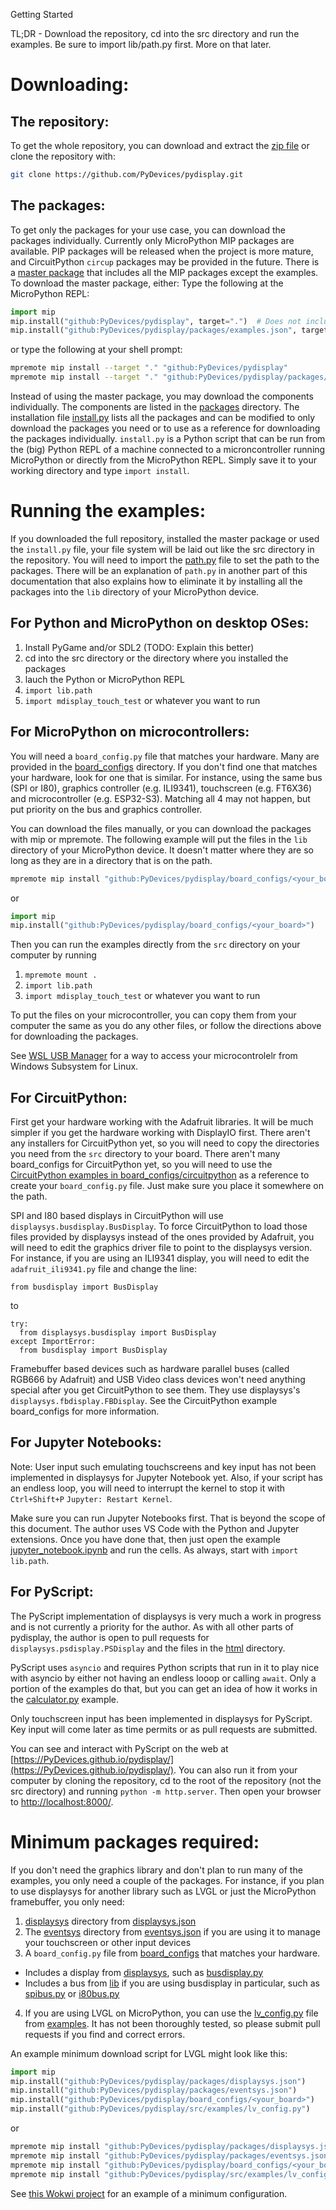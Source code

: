 Getting Started

TL;DR - Download the repository, cd into the src directory and run the examples.  Be sure to import lib/path.py first.  More on that later.

# Downloading:
## The repository:
To get the whole repository, you can download and extract the [zip file](https://github.com/PyDevices/pydisplay/archive/refs/heads/main.zip) or clone the repository with:
```bash
git clone https://github.com/PyDevices/pydisplay.git
```

## The packages:
To get only the packages for your use case, you can download the packages individually.  Currently only MicroPython MIP packages are available.  PIP packages will be released when the project is more mature, and CircuitPython `circup` packages may be provided in the future.  There is a [master package](package.json) that includes all the MIP packages except the examples.  To download the master package, either:
Type the following at the MicroPython REPL:
```python
import mip
mip.install("github:PyDevices/pydisplay", target=".")  # Does not include examples
mip.install("github:PyDevices/pydisplay/packages/examples.json", target=".")  # Optional examples
```
or type the following at your shell prompt:
```bash
mpremote mip install --target "." "github:PyDevices/pydisplay"
mpremote mip install --target "." "github:PyDevices/pydisplay/packages/examples.json"
```

Instead of using the master package, you may download the components individually.  The components are listed in the [packages](packages) directory.  The installation file [install.py](install.py) lists all the packages and can be modified to only download the packages you need or to use as a reference for downloading the packages individually.  `install.py` is a Python script that can be run from the (big) Python REPL of a machine connected to a microncontroller running MicroPython or directly from the MicroPython REPL.  Simply save it to your working directory and type `import install`.

# Running the examples:
If you downloaded the full repository, installed the master package or used the `install.py` file, your file system will be laid out like the src directory in the repository.  You will need to import the [path.py](src/path.py) file to set the path to the packages.  There will be an explanation of `path.py` in another part of this documentation that also explains how to eliminate it by installing all the packages into the `lib` directory of your MicroPython device.

## For Python and MicroPython on desktop OSes:
1.  Install PyGame and/or SDL2 (TODO: Explain this better)
2.  cd into the src directory or the directory where you installed the packages
3.  lauch the Python or MicroPython REPL
4.  `import lib.path`
5.  `import mdisplay_touch_test` or whatever you want to run

## For MicroPython on microcontrollers:
You will need a `board_config.py` file that matches your hardware.  Many are provided in the [board_configs](board_configs) directory.  If you don't find one that matches your hardware, look for one that is similar.  For instance, using the same bus (SPI or I80), graphics controller (e.g. ILI9341), touchscreen (e.g. FT6X36) and microcontroller (e.g. ESP32-S3).  Matching all 4 may not happen, but put priority on the bus and graphics controller.

You can download the files manually, or you can download the packages with mip or mpremote.  The following example will put the files in the `lib` directory of your MicroPython device.  It doesn't matter where they are so long as they are in a directory that is on the path.
```bash
mpremote mip install "github:PyDevices/pydisplay/board_configs/<your_board>"
```
or
```Python
import mip
mip.install("github:PyDevices/pydisplay/board_configs/<your_board>")
```
Then you can run the examples directly from the `src` directory on your computer by running
1. `mpremote mount .`
2. `import lib.path`
3. `import mdisplay_touch_test` or whatever you want to run

To put the files on your microcontroller, you can copy them from your computer the same as you do any other files, or follow the directions above for downloading the packages.

See [WSL USB Manager](https://gitlab.com/alelec/wsl-usb-gui) for a way to access your microcontrolelr from Windows Subsystem for Linux.

## For CircuitPython:
First get your hardware working with the Adafruit libraries.  It will be much simpler if you get the hardware working with DisplayIO first.  There aren't any installers for CircuitPython yet, so you will need to copy the directories you need from the `src` directory to your board.  There aren't many board_configs for CircuitPython yet, so you will need to use the [CircuitPython examples in board_configs/circuitpython](board_configs/circuitpython) as a reference to create your `board_config.py` file.  Just make sure you place it somewhere on the path.

SPI and I80 based displays in CircuitPython will use `displaysys.busdisplay.BusDisplay`.  To force CircuitPython to load those files provided by displaysys instead of the ones provided by Adafruit, you will need to edit the graphics driver file to point to the displaysys version.  For instance, if you are using an ILI9341 display, you will need to edit the `adafruit_ili9341.py` file and change the line:
```
from busdisplay import BusDisplay
```
to
```
try:
  from displaysys.busdisplay import BusDisplay
except ImportError:
  from busdisplay import BusDisplay
```

Framebuffer based devices such as hardware parallel buses (called RGB666 by Adafruit) and USB Video class devices won't need anything special after you get CircuitPython to see them.  They use displaysys's `displaysys.fbdisplay.FBDisplay`.  See the CircuitPython example board_configs for more information.

## For Jupyter Notebooks:
Note:  User input such emulating touchscreens and key input has not been implemented in displaysys for Jupyter Notebook yet.  Also, if your script has an endless loop, you will need to interrupt the kernel to stop it with `Ctrl+Shift+P` `Jupyter: Restart Kernel`.

Make sure you can run Jupyter Notebooks first.  That is beyond the scope of this document.  The author uses VS Code with the Python and Jupyter extensions.  Once you have done that, then just open the example [jupyter_notebook.ipynb](src/utils/jupyter_notebook.ipynb) and run the cells.  As always, start with `import lib.path`.

## For PyScript:
The PyScript implementation of displaysys is very much a work in progress and is not currently a priority for the author.  As with all other parts of pydisplay, the author is open to pull requests for `displaysys.psdisplay.PSDisplay` and the files in the [html](html) directory.

PyScript uses `asyncio` and requires Python scripts that run in it to play nice with asyncio by either not having an endless looop or calling `await`.  Only a portion of the examples do that, but you can get an idea of how it works in the [calculator.py](src/examples/calculator.py) example.

Only touchscreen input has been implemented in displaysys for PyScript.  Key input will come later as time permits or as pull requests are submitted.

You can see and interact with PyScript on the web at [https://PyDevices.github.io/pydisplay/](https://PyDevices.github.io/pydisplay/).  You can also run it from your computer by cloning the repository, cd to the root of the repository (not the src directory) and running `python -m http.server`.  Then open your browser to [http://localhost:8000/](http://localhost:8000/).

# Minimum packages required:
If you don't need the graphics library and don't plan to run many of the examples, you only need a couple of the packages.  For instance, if you plan to use displaysys for another library such as LVGL or just the MicroPython framebuffer, you only need:
1.  [displaysys](src/lib/displaysys/) directory from [displaysys.json](packages/displaysys.json)
3.  The [eventsys](src/lib/eventsys/) directory from [eventsys.json](packages/eventsys.json) if you are using it to manage your touchscreen or other input devices
3.  A `board_config.py` file from [board_configs](board_configs/) that matches your hardware.
  -  Includes a display from [displaysys](src/lib/displaysys/), such as [busdisplay.py](src/lib/displaysys/busdisplay.py)
  -  Includes a bus from [lib](src/lib/) if you are using busdisplay in particular, such as [spibus.py](drivers/bus/spibus.py) or [i80bus.py](drivers/bus/i80bus.py)
4.  If you are using LVGL on MicroPython, you can use the [lv_config.py](src/examples/lv_config.py) file from [examples](src/examples/).  It has not been thoroughly tested, so please submit pull requests if you find and correct errors.

An example minimum download script for LVGL might look like this:
```python
import mip
mip.install("github:PyDevices/pydisplay/packages/displaysys.json")
mip.install("github:PyDevices/pydisplay/packages/eventsys.json")
mip.install("github:PyDevices/pydisplay/board_configs/<your_board>")
mip.install("github:PyDevices/pydisplay/src/examples/lv_config.py")
```
or
```bash
mpremote mip install "github:PyDevices/pydisplay/packages/displaysys.json"
mpremote mip install "github:PyDevices/pydisplay/packages/eventsys.json"
mpremote mip install "github:PyDevices/pydisplay/board_configs/<your_board>"
mpremote mip install "github:PyDevices/pydisplay/src/examples/lv_config.py"
```
See [this Wokwi project](https://wokwi.com/projects/404248867674669057) for an example of a minimum configuration.
